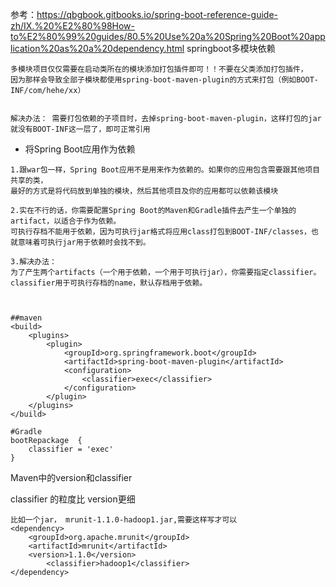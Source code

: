 参考：https://qbgbook.gitbooks.io/spring-boot-reference-guide-zh/IX.%20%E2%80%98How-to%E2%80%99%20guides/80.5%20Use%20a%20Spring%20Boot%20application%20as%20a%20dependency.html
springboot多模块依赖
```
多模块项目仅仅需要在启动类所在的模块添加打包插件即可！！不要在父类添加打包插件，
因为那样会导致全部子模块都使用spring-boot-maven-plugin的方式来打包（例如BOOT-INF/com/hehe/xx）


解决办法： 需要打包依赖的子项目时，去掉spring-boot-maven-plugin，这样打包的jar就没有BOOT-INF这一层了，即可正常引用
```

- 将Spring Boot应用作为依赖
```
1.跟war包一样，Spring Boot应用不是用来作为依赖的。如果你的应用包含需要跟其他项目共享的类，
最好的方式是将代码放到单独的模块，然后其他项目及你的应用都可以依赖该模块

2.实在不行的话，你需要配置Spring Boot的Maven和Gradle插件去产生一个单独的artifact，以适合于作为依赖。
可执行存档不能用于依赖，因为可执行jar格式将应用class打包到BOOT-INF/classes，也就意味着可执行jar用于依赖时会找不到。

3.解决办法：
为了产生两个artifacts（一个用于依赖，一个用于可执行jar），你需要指定classifier。classifier用于可执行存档的name，默认存档用于依赖。



##maven
<build>
    <plugins>
        <plugin>
            <groupId>org.springframework.boot</groupId>
            <artifactId>spring-boot-maven-plugin</artifactId>
            <configuration>
                <classifier>exec</classifier>
            </configuration>
        </plugin>
    </plugins>
</build>

#Gradle
bootRepackage  {
    classifier = 'exec'
}
```


Maven中的version和classifier

classifier 的粒度比 version更细

```
比如一个jar， mrunit-1.1.0-hadoop1.jar,需要这样写才可以
<dependency>
	<groupId>org.apache.mrunit</groupId>
	<artifactId>mrunit</artifactId>
	<version>1.1.0</version>
		<classifier>hadoop1</classifier>
</dependency>
```

